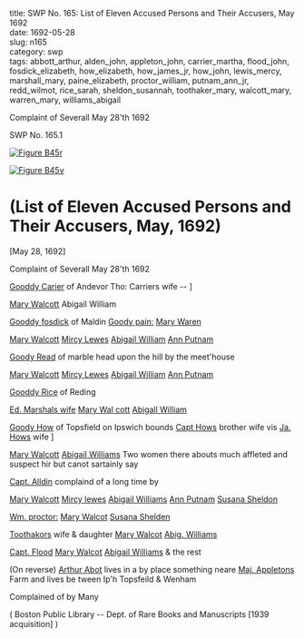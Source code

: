title: SWP No. 165: List of Eleven Accused Persons and Their Accusers, May 1692  
date: 1692-05-28  
slug: n165  
category: swp  
tags: abbott_arthur, alden_john, appleton_john, carrier_martha, flood_john, fosdick_elizabeth, how_elizabeth, how_james_jr, how_john, lewis_mercy, marshall_mary, paine_elizabeth, proctor_william, putnam_ann_jr, redd_wilmot, rice_sarah, sheldon_susannah, toothaker_mary, walcott_mary, warren_mary, williams_abigail




Complaint of Severall May 28'th 1692

<div markdown class="doc" id="n165.1">

<div class="doc_id">SWP No. 165.1</div>


<span markdown class="figure">[![Figure B45r](archives/BPL/gifs/B45A.gif)](archives/BPL/LARGE/B45A.jpg)</span>

<span markdown class="figure">[![Figure B45v](archives/BPL/gifs/B45B.gif)](archives/BPL/LARGE/B45B.jpg)</span>

# (List of Eleven Accused Persons and Their Accusers, May, 1692)

[May 28, 1692]

Complaint of Severall May 28'th 1692

[Gooddy Carier](/tag/carrier_martha.html) of Andevor Tho: Carriers wife -- ]

[Mary Walcott](/tag/walcott_mary.html) Abigail William

[Gooddy fosdick](/tag/fosdick_elizabeth.html) of Maldin [Goody pain:](/tag/paine_elizabeth.html) [Mary Waren](/tag/warren_mary.html)

[Mary Walcott](/tag/walcott_mary.html) [Mircy Lewes](/tag/lewis_mercy.html) [Abigail William](/tag/williams_abigail.html) [Ann Putnam](/tag/putnam_ann_jr.html)

[Goody Read](/tag/redd_wilmot.html) of marble head upon the hill by the meet'house

[Mary Walcott](/tag/walcott_mary.html) [Mircy Lewes](/tag/lewis_mercy.html) [Abigail William](/tag/williams_abigail.html) [Ann Putnam](/tag/putnam_ann_jr.html)

[Gooddy Rice](/tag/rice_sarah.html) of Reding

[Ed. Marshals wife](/tag/marshall_mary.html) [Mary Wal cott](/tag/walcott_mary.html) [Abigall William](/tag/williams_abigail.html)

[Goody How](/tag/how_elizabeth.html) of Topsfield on Ipswich bounds [Capt Hows](/tag/how_john.html) brother wife vis [Ja. Hows](/tag/how_james_jr.html) wife ]

[Mary Walcott](/tag/walcott_mary.html) [Abigail Williams](/tag/williams_abigail.html) Two women there abouts much affleted and suspect hir but canot sartainly say

[Capt. Alldin](/tag/alden_john.html) complaind of a long time by

[Mary Walcott](/tag/walcott_mary.html) [Mircy lewes](/tag/lewis_mercy.html) [Abigail Williams](/tag/williams_abigail.html) [Ann Putnam](/tag/putnam_ann_jr.html) [Susana Sheldon](/tag/sheldon_susannah.html) 

[Wm. proctor:](/tag/proctor_william.html) [Mary Walcot](/tag/walcott_mary.html) [Susana Shelden](/tag/sheldon_susannah.html)

[Toothakors](/tag/toothaker_mary.html) wife & daughter [Mary Walcot](/tag/walcott_mary.html) [Abig. Williams](/tag/williams_abigail.html)

[Capt. Flood](/tag/flood_john.html) [Mary Walcot](/tag/walcott_mary.html) [Abigail Williams](/tag/williams_abigail.html) & the rest

(On reverse) [Arthur Abot](/tag/abbott_arthur.html) lives in a by place something neare [Maj. Appletons](/tag/appleton_john.html) Farm and lives be tween Ip'h Topsfeild & Wenham

Complained of by Many 

( Boston Public Library -- Dept. of Rare Books and Manuscripts [1939 acquisition] )


</div>
